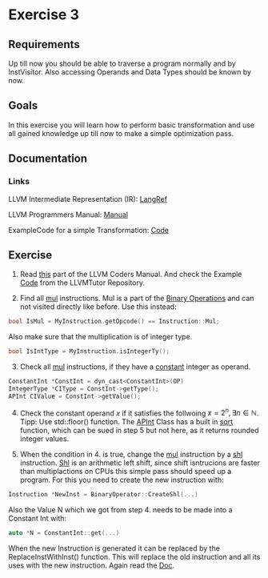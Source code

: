# Exercise 3

## Requirements

Up till now you should be able to traverse a program normally and by InstVisitor. Also accessing Operands and Data Types should be known by now.

## Goals

In this exercise you will learn how to perform basic transformation and use all gained knowledge up till now to make a simple optimization pass.

## Documentation

### Links

LLVM Intermediate Representation (IR): [LangRef](https://llvm.org/docs/LangRef.html)

LLVM Programmers Manual: [Manual](https://llvm.org/docs/ProgrammersManual.html)

ExampleCode for a simple Transformation: [Code](https://github.com/banach-space/llvm-tutor/blob/main/lib/MBAAdd.cpp#L54)


## Exercise

1. Read [this](https://llvm.org/docs/ProgrammersManual.html#making-simple-changes) part of the LLVM Coders Manual. And check the Example [Code](https://github.com/banach-space/llvm-tutor/blob/main/lib/MBAAdd.cpp#L54) from the LLVMTutor Repository.

2. Find all [mul](https://llvm.org/docs/LangRef.html#mul-instruction) instructions. Mul is a part of the [Binary Operations](https://llvm.org/docs/LangRef.html#binary-operations) and can not visited directly like before. Use this instead:
```cpp
bool IsMul = MyInstruction.getOpcode() == Instruction::Mul;
```
Also make sure that the multiplication is of integer type.
```cpp
bool IsIntType = MyInstruction.isIntegerTy();
```
3. Check all [mul](https://llvm.org/docs/LangRef.html#mul-instruction) instructions, if they have a [constant](https://llvm.org/docs/ProgrammersManual.html#the-constant-class-and-subclasses) integer as operand.

```cpp
ConstantInt *ConstInt = dyn_cast<ConstantInt>(OP)
IntegerType *CIType = ConstInt->getType();
APInt CIValue = ConstInt->getValue();
```

4. Check the constant operand $x$ if it satisfies the follwoing $x = 2^n, \exists n \in \mathbb{N}$. Tipp: Use std::floor() function. The [APInt](https://llvm.org/doxygen/classllvm_1_1APInt.html) Class has a built in [sqrt](https://llvm.org/doxygen/classllvm_1_1APInt.html#af48b6a9423c3b72b453f0eb881129d3b) function, which can be sued in step 5 but not here, as it returns rounded integer values.



5. When the condition in 4. is true, change the [mul](https://llvm.org/docs/LangRef.html#mul-instruction) instruction by a [shl](https://llvm.org/docs/LangRef.html#shl-instruction) instruction. [Shl](https://llvm.org/docs/LangRef.html#shl-instruction) is an arithmetic left shift, since shift isntrucions are faster than multiplactions on CPUs this simple pass should speed up a program. For this you need to create the new instruction with:
```cpp
Instruction *NewInst = BinaryOperator::CreateShl(...)
```
Also the Value N which we got from step 4. needs to be made into a Constant Int with:
```cpp
auto *N = ConstantInt::get(...)
```
When the new Instruction is generated it can be replaced by the ReplaceInstWithInst() function. This will replace the old instruction and all its uses with the new instruction. Again read the [Doc](https://llvm.org/docs/ProgrammersManual.html#replacing-an-instruction-with-another-value).
